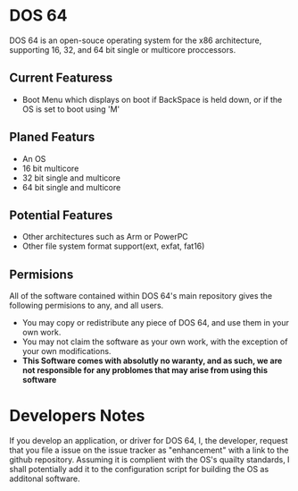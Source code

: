 # DOS 64
DOS 64 is an open-souce operating system for the x86 architecture, supporting 16, 32, and 64 bit single or multicore proccessors.
## Current Featuress
* Boot Menu which displays on boot if BackSpace is held down, or if the OS is set to boot using 'M'
## Planed Featurs
* An OS
* 16 bit multicore  
* 32 bit single and multicore  
* 64 bit single and multicore
## Potential Features
* Other architectures such as Arm or PowerPC
* Other file system format support(ext, exfat, fat16)
## Permisions
All of the software contained within DOS 64's main repository gives the following permisions to any, and all users.
* You may copy or redistribute any piece of DOS 64, and use them in your own work.
* You may not claim the software as your own work, with the exception of your own modifications.
* **This Software comes with absolutly no waranty, and as such, we are not responsible for any problomes that may arise from using this software**
# Developers Notes
If you develop an application, or driver for DOS 64, I, the developer, request that you file a issue on the issue tracker as "enhancement" with a link to the github repository. Assuming it is complient with the OS's quailty standards, I shall potentially add it to the configuration script for building the OS as additonal software.

